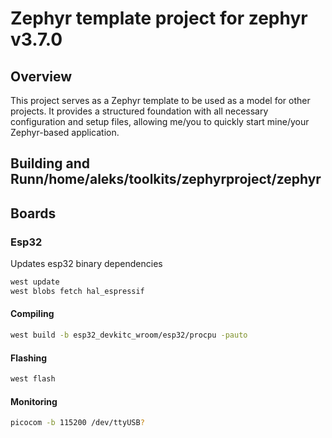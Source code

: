 # Zephyr template project for zephyr v3.7.0

## Overview
This project serves as a Zephyr template to be used as a model for other projects. It provides a structured foundation with all necessary configuration and setup files, allowing me/you to quickly start mine/your Zephyr-based application.

## Building and Runn/home/aleks/toolkits/zephyrproject/zephyr


## Boards


### Esp32 
Updates esp32 binary dependencies
```sh
west update
west blobs fetch hal_espressif
```

#### Compiling

```sh
west build -b esp32_devkitc_wroom/esp32/procpu -pauto
```

#### Flashing
```sh
west flash
```

#### Monitoring
```sh
picocom -b 115200 /dev/ttyUSB?
```


